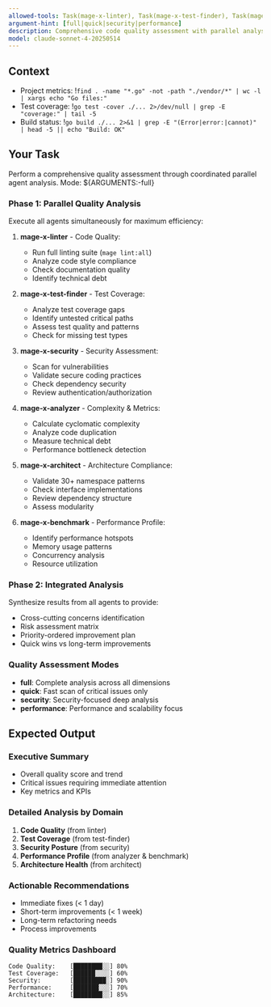 ```yaml
---
allowed-tools: Task(mage-x-linter), Task(mage-x-test-finder), Task(mage-x-security), Task(mage-x-analyzer), Task(mage-x-architect), Task(mage-x-benchmark), Bash(mage lint:*), Bash(mage test:*), Bash(mage metrics:*), Read, Grep, Glob, LS
argument-hint: [full|quick|security|performance]
description: Comprehensive code quality assessment with parallel analysis
model: claude-sonnet-4-20250514
---
```


## Context
- Project metrics: !`find . -name "*.go" -not -path "./vendor/*" | wc -l | xargs echo "Go files:"`
- Test coverage: !`go test -cover ./... 2>/dev/null | grep -E "coverage:" | tail -5`
- Build status: !`go build ./... 2>&1 | grep -E "(Error|error:|cannot)" | head -5 || echo "Build: OK"`

## Your Task

Perform a comprehensive quality assessment through coordinated parallel agent analysis. Mode: ${ARGUMENTS:-full}

### Phase 1: Parallel Quality Analysis
Execute all agents simultaneously for maximum efficiency:

1. **mage-x-linter** - Code Quality:
   - Run full linting suite (`mage lint:all`)
   - Analyze code style compliance
   - Check documentation quality
   - Identify technical debt

2. **mage-x-test-finder** - Test Coverage:
   - Analyze test coverage gaps
   - Identify untested critical paths
   - Assess test quality and patterns
   - Check for missing test types

3. **mage-x-security** - Security Assessment:
   - Scan for vulnerabilities
   - Validate secure coding practices
   - Check dependency security
   - Review authentication/authorization

4. **mage-x-analyzer** - Complexity & Metrics:
   - Calculate cyclomatic complexity
   - Analyze code duplication
   - Measure technical debt
   - Performance bottleneck detection

5. **mage-x-architect** - Architecture Compliance:
   - Validate 30+ namespace patterns
   - Check interface implementations
   - Review dependency structure
   - Assess modularity

6. **mage-x-benchmark** - Performance Profile:
   - Identify performance hotspots
   - Memory usage patterns
   - Concurrency analysis
   - Resource utilization

### Phase 2: Integrated Analysis
Synthesize results from all agents to provide:
- Cross-cutting concerns identification
- Risk assessment matrix
- Priority-ordered improvement plan
- Quick wins vs long-term improvements

### Quality Assessment Modes
- **full**: Complete analysis across all dimensions
- **quick**: Fast scan of critical issues only
- **security**: Security-focused deep analysis
- **performance**: Performance and scalability focus

## Expected Output

### Executive Summary
- Overall quality score and trend
- Critical issues requiring immediate attention
- Key metrics and KPIs

### Detailed Analysis by Domain
1. **Code Quality** (from linter)
2. **Test Coverage** (from test-finder)
3. **Security Posture** (from security)
4. **Performance Profile** (from analyzer & benchmark)
5. **Architecture Health** (from architect)

### Actionable Recommendations
- Immediate fixes (< 1 day)
- Short-term improvements (< 1 week)
- Long-term refactoring needs
- Process improvements

### Quality Metrics Dashboard
```
Code Quality:    [████████░░] 80%
Test Coverage:   [██████░░░░] 60%
Security:        [█████████░] 90%
Performance:     [███████░░░] 70%
Architecture:    [████████░░] 85%
```
